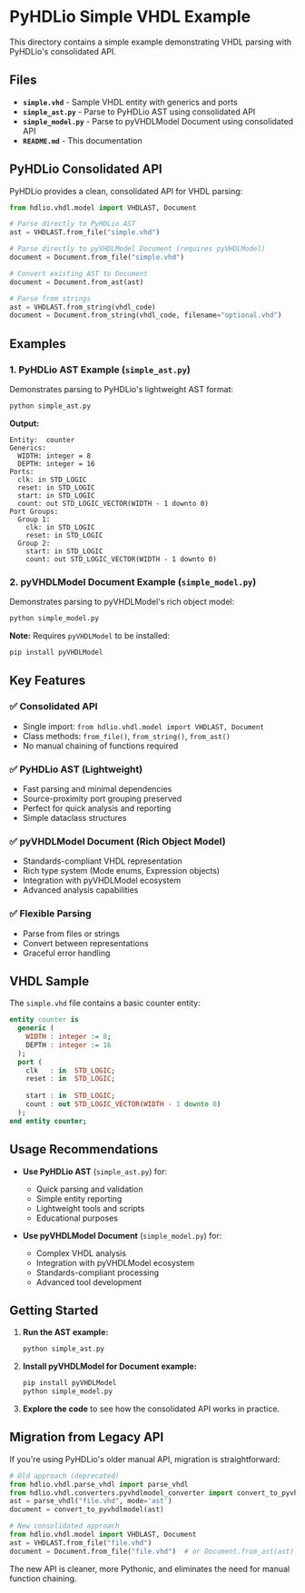 # PyHDLio Simple VHDL Example

This directory contains a simple example demonstrating VHDL parsing with PyHDLio's consolidated API.

## Files

- **`simple.vhd`** - Sample VHDL entity with generics and ports
- **`simple_ast.py`** - Parse to PyHDLio AST using consolidated API
- **`simple_model.py`** - Parse to pyVHDLModel Document using consolidated API
- **`README.md`** - This documentation

## PyHDLio Consolidated API

PyHDLio provides a clean, consolidated API for VHDL parsing:

```python
from hdlio.vhdl.model import VHDLAST, Document

# Parse directly to PyHDLio AST
ast = VHDLAST.from_file("simple.vhd")

# Parse directly to pyVHDLModel Document (requires pyVHDLModel)
document = Document.from_file("simple.vhd")

# Convert existing AST to Document
document = Document.from_ast(ast)

# Parse from strings
ast = VHDLAST.from_string(vhdl_code)
document = Document.from_string(vhdl_code, filename="optional.vhd")
```

## Examples

### 1. PyHDLio AST Example (`simple_ast.py`)

Demonstrates parsing to PyHDLio's lightweight AST format:

```bash
python simple_ast.py
```

**Output:**
```
Entity:  counter
Generics:
  WIDTH: integer = 8
  DEPTH: integer = 16
Ports:
  clk: in STD_LOGIC
  reset: in STD_LOGIC
  start: in STD_LOGIC
  count: out STD_LOGIC_VECTOR(WIDTH - 1 downto 0)
Port Groups:
  Group 1:
    clk: in STD_LOGIC
    reset: in STD_LOGIC
  Group 2:
    start: in STD_LOGIC
    count: out STD_LOGIC_VECTOR(WIDTH - 1 downto 0)
```

### 2. pyVHDLModel Document Example (`simple_model.py`)

Demonstrates parsing to pyVHDLModel's rich object model:

```bash
python simple_model.py
```

**Note:** Requires `pyVHDLModel` to be installed:
```bash
pip install pyVHDLModel
```

## Key Features

### ✅ Consolidated API
- Single import: `from hdlio.vhdl.model import VHDLAST, Document`
- Class methods: `from_file()`, `from_string()`, `from_ast()`
- No manual chaining of functions required

### ✅ PyHDLio AST (Lightweight)
- Fast parsing and minimal dependencies
- Source-proximity port grouping preserved
- Perfect for quick analysis and reporting
- Simple dataclass structures

### ✅ pyVHDLModel Document (Rich Object Model)
- Standards-compliant VHDL representation
- Rich type system (Mode enums, Expression objects)
- Integration with pyVHDLModel ecosystem
- Advanced analysis capabilities

### ✅ Flexible Parsing
- Parse from files or strings
- Convert between representations
- Graceful error handling

## VHDL Sample

The `simple.vhd` file contains a basic counter entity:

```vhdl
entity counter is
  generic (
    WIDTH : integer := 8;
    DEPTH : integer := 16
  );
  port (
    clk   : in  STD_LOGIC;
    reset : in  STD_LOGIC;
    
    start : in  STD_LOGIC;
    count : out STD_LOGIC_VECTOR(WIDTH - 1 downto 0)
  );
end entity counter;
```

## Usage Recommendations

- **Use PyHDLio AST** (`simple_ast.py`) for:
  - Quick parsing and validation
  - Simple entity reporting
  - Lightweight tools and scripts
  - Educational purposes

- **Use pyVHDLModel Document** (`simple_model.py`) for:
  - Complex VHDL analysis
  - Integration with pyVHDLModel ecosystem
  - Standards-compliant processing
  - Advanced tool development

## Getting Started

1. **Run the AST example:**
   ```bash
   python simple_ast.py
   ```

2. **Install pyVHDLModel for Document example:**
   ```bash
   pip install pyVHDLModel
   python simple_model.py
   ```

3. **Explore the code** to see how the consolidated API works in practice.

## Migration from Legacy API

If you're using PyHDLio's older manual API, migration is straightforward:

```python
# Old approach (deprecated)
from hdlio.vhdl.parse_vhdl import parse_vhdl
from hdlio.vhdl.converters.pyvhdlmodel_converter import convert_to_pyvhdlmodel
ast = parse_vhdl("file.vhd", mode='ast')
document = convert_to_pyvhdlmodel(ast)

# New consolidated approach
from hdlio.vhdl.model import VHDLAST, Document
ast = VHDLAST.from_file("file.vhd")
document = Document.from_file("file.vhd")  # or Document.from_ast(ast)
```

The new API is cleaner, more Pythonic, and eliminates the need for manual function chaining. 